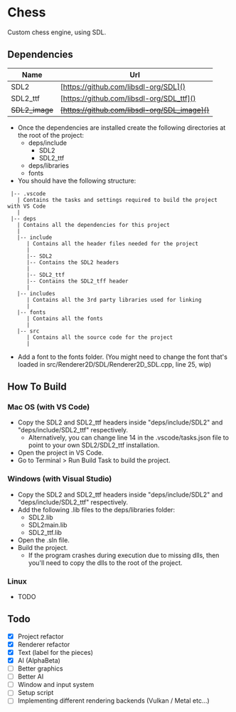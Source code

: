 # Chess
Custom chess engine, using SDL.

## Dependencies
| Name | Url |
| ---- | --- |
| SDL2 | [https://github.com/libsdl-org/SDL]() |
| SDL2_ttf | [https://github.com/libsdl-org/SDL_ttf]() |
| ~~SDL2_image~~ | ~~[https://github.com/libsdl-org/SDL_image]()~~ |

* Once the dependencies are installed create the following directories at the root of the project:
    * deps/include
       * SDL2
       * SDL2_ttf
    * deps/libraries
    * fonts
* You should have the following structure:
```
 |-- .vscode
   | Contains the tasks and settings required to build the project with VS Code
   |
 |-- deps
   | Contains all the dependencies for this project
   |
   |-- include
      | Contains all the header files needed for the project
      |
      |-- SDL2
      |-- Contains the SDL2 headers
      |
      |-- SDL2_ttf
      |-- Contains the SDL2_tff header
      |
   |-- includes
      | Contains all the 3rd party libraries used for linking
      |
   |-- fonts
      | Contains all the fonts
      |
   |-- src
      | Contains all the source code for the project
      |
```
* Add a font to the fonts folder. (You might need to change the font that's loaded in src/Renderer2D/SDL/Renderer2D_SDL.cpp, line 25, wip)

## How To Build
### Mac OS (with VS Code)
* Copy the SDL2 and SDL2_ttf headers inside "deps/include/SDL2" and "deps/include/SDL2_ttf" respectively.
    * Alternatively, you can change line 14 in the .vscode/tasks.json file to point to your own SDL2/SDL2_ttf installation.
* Open the project in VS Code.
* Go to Terminal > Run Build Task to build the project.

### Windows (with Visual Studio)
* Copy the SDL2 and SDL2_ttf headers inside "deps/include/SDL2" and "deps/include/SDL2_ttf" respectively.
* Add the following .lib files to the deps/libraries folder:
    * SDL2.lib
    * SDL2main.lib
    * SDL2_ttf.lib
* Open the .sln file.
* Build the project.
    * If the program crashes during execution due to missing dlls, then you'll need to copy the dlls to the root of the project.

### Linux
* TODO

## Todo
- [x] Project refactor
- [x] Renderer refactor
- [x] Text (label for the pieces)
- [x] AI (AlphaBeta)
- [ ] Better graphics
- [ ] Better AI
- [ ] Window and input system
- [ ] Setup script
- [ ] Implementing different rendering backends (Vulkan / Metal etc...)